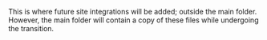 This is where future site integrations will be added; outside the main folder. However, the main folder will contain a copy of these files while undergoing the transition.
